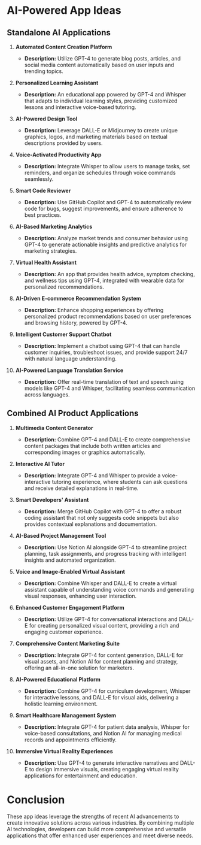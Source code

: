 # AI-Powered App Ideas

## Standalone AI Applications

1. **Automated Content Creation Platform**
   - **Description:** Utilize GPT-4 to generate blog posts, articles, and social media content automatically based on user inputs and trending topics.
  
2. **Personalized Learning Assistant**
   - **Description:** An educational app powered by GPT-4 and Whisper that adapts to individual learning styles, providing customized lessons and interactive voice-based tutoring.

3. **AI-Powered Design Tool**
   - **Description:** Leverage DALL-E or Midjourney to create unique graphics, logos, and marketing materials based on textual descriptions provided by users.

4. **Voice-Activated Productivity App**
   - **Description:** Integrate Whisper to allow users to manage tasks, set reminders, and organize schedules through voice commands seamlessly.

5. **Smart Code Reviewer**
   - **Description:** Use GitHub Copilot and GPT-4 to automatically review code for bugs, suggest improvements, and ensure adherence to best practices.

6. **AI-Based Marketing Analytics**
   - **Description:** Analyze market trends and consumer behavior using GPT-4 to generate actionable insights and predictive analytics for marketing strategies.

7. **Virtual Health Assistant**
   - **Description:** An app that provides health advice, symptom checking, and wellness tips using GPT-4, integrated with wearable data for personalized recommendations.

8. **AI-Driven E-commerce Recommendation System**
   - **Description:** Enhance shopping experiences by offering personalized product recommendations based on user preferences and browsing history, powered by GPT-4.

9. **Intelligent Customer Support Chatbot**
   - **Description:** Implement a chatbot using GPT-4 that can handle customer inquiries, troubleshoot issues, and provide support 24/7 with natural language understanding.

10. **AI-Powered Language Translation Service**
    - **Description:** Offer real-time translation of text and speech using models like GPT-4 and Whisper, facilitating seamless communication across languages.

## Combined AI Product Applications

1. **Multimedia Content Generator**
   - **Description:** Combine GPT-4 and DALL-E to create comprehensive content packages that include both written articles and corresponding images or graphics automatically.

2. **Interactive AI Tutor**
   - **Description:** Integrate GPT-4 and Whisper to provide a voice-interactive tutoring experience, where students can ask questions and receive detailed explanations in real-time.

3. **Smart Developers' Assistant**
   - **Description:** Merge GitHub Copilot with GPT-4 to offer a robust coding assistant that not only suggests code snippets but also provides contextual explanations and documentation.

4. **AI-Based Project Management Tool**
   - **Description:** Use Notion AI alongside GPT-4 to streamline project planning, task assignments, and progress tracking with intelligent insights and automated organization.

5. **Voice and Image-Enabled Virtual Assistant**
   - **Description:** Combine Whisper and DALL-E to create a virtual assistant capable of understanding voice commands and generating visual responses, enhancing user interaction.

6. **Enhanced Customer Engagement Platform**
   - **Description:** Utilize GPT-4 for conversational interactions and DALL-E for creating personalized visual content, providing a rich and engaging customer experience.

7. **Comprehensive Content Marketing Suite**
   - **Description:** Integrate GPT-4 for content generation, DALL-E for visual assets, and Notion AI for content planning and strategy, offering an all-in-one solution for marketers.

8. **AI-Powered Educational Platform**
   - **Description:** Combine GPT-4 for curriculum development, Whisper for interactive lessons, and DALL-E for visual aids, delivering a holistic learning environment.

9. **Smart Healthcare Management System**
   - **Description:** Integrate GPT-4 for patient data analysis, Whisper for voice-based consultations, and Notion AI for managing medical records and appointments efficiently.

10. **Immersive Virtual Reality Experiences**
    - **Description:** Use GPT-4 to generate interactive narratives and DALL-E to design immersive visuals, creating engaging virtual reality applications for entertainment and education.

# Conclusion

These app ideas leverage the strengths of recent AI advancements to create innovative solutions across various industries. By combining multiple AI technologies, developers can build more comprehensive and versatile applications that offer enhanced user experiences and meet diverse needs.